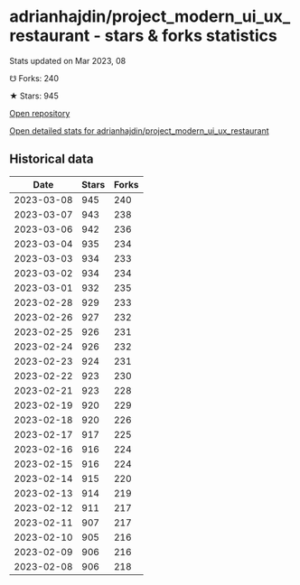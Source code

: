 # adrianhajdin/project_modern_ui_ux_restaurant - stars & forks statistics

Stats updated on Mar 2023, 08

☋ Forks: 240

★ Stars: 945

[Open repository](https://github.com/adrianhajdin/project_modern_ui_ux_restaurant)

[Open detailed stats for adrianhajdin/project_modern_ui_ux_restaurant](https://reviewgithub.com/rep/adrianhajdin/project_modern_ui_ux_restaurant)

## Historical data
| Date | Stars | Forks |
|------|-------|-------|
| 2023-03-08 | 945 | 240 | 
| 2023-03-07 | 943 | 238 | 
| 2023-03-06 | 942 | 236 | 
| 2023-03-04 | 935 | 234 | 
| 2023-03-03 | 934 | 233 | 
| 2023-03-02 | 934 | 234 | 
| 2023-03-01 | 932 | 235 | 
| 2023-02-28 | 929 | 233 | 
| 2023-02-26 | 927 | 232 | 
| 2023-02-25 | 926 | 231 | 
| 2023-02-24 | 926 | 232 | 
| 2023-02-23 | 924 | 231 | 
| 2023-02-22 | 923 | 230 | 
| 2023-02-21 | 923 | 228 | 
| 2023-02-19 | 920 | 229 | 
| 2023-02-18 | 920 | 226 | 
| 2023-02-17 | 917 | 225 | 
| 2023-02-16 | 916 | 224 | 
| 2023-02-15 | 916 | 224 | 
| 2023-02-14 | 915 | 220 | 
| 2023-02-13 | 914 | 219 | 
| 2023-02-12 | 911 | 217 | 
| 2023-02-11 | 907 | 217 | 
| 2023-02-10 | 905 | 216 | 
| 2023-02-09 | 906 | 216 | 
| 2023-02-08 | 906 | 218 | 

